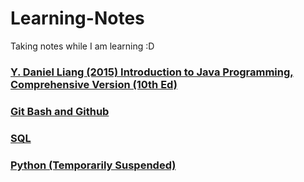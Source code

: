 # Learning-Notes

Taking notes while I am learning :D

<h3><a href="https://github.com/CurtisNewbie/Book-Reading-Notes/tree/master/(D.%20Daniel%20Liang%2C%202015)">Y. Daniel Liang (2015) Introduction to Java Programming, Comprehensive Version (10th Ed)</a></h3>
<h3><a href="https://github.com/CurtisNewbie/Book-Reading-Notes/tree/master/GitTutorial">Git Bash and Github</a></h3>
<h3><a href="https://github.com/CurtisNewbie/Learning-Notes/tree/master/MySqlNote">SQL</a></h3>
<h3><a href="https://github.com/CurtisNewbie/Learning-Notes/tree/master/PyTutorial">Python (Temporarily Suspended)</a></h3>

